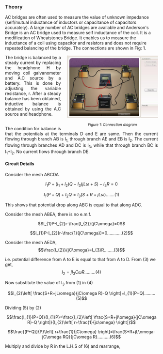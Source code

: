 ### Theory 

AC bridges are often used to measure the value of unknown impedance (self/mutual inductance of inductors or capacitance of capacitors accurately). A large number of AC bridges are available and Anderson's Bridge is an AC bridge used to measure self inductance of the coil. It is a modification of Wheatstones Bridge. It enables us to measure the inductance of a coil using capacitor and resistors and does not require repeated balancing of the bridge. The connections are shown in Fig: 1.

<div style="float: right; margin-left: 20px;">
  <img src="./images/figure1.jpg" alt="Figure 1" style="max-width: 300px; height: auto;">
  <p style="text-align: center; font-size: smaller; font-style: italic;">Figure 1: Connection diagram</p>
</div>

<p style="text-align: justify;">The bridge is balanced by a steady current by replacing the headphone H by moving coil galvanometer and A.C source by a battery. This is done by adjusting the variable resistance, r. After a steady balance has been obtained, inductive balance is obtained by using the A.C source and headphone.</p>

<p style="text-align: justify;"><br>
The condition for balance is that the potentials at the terminals D and E are same. Then the current flowing through branch AB is I<sub>1,</sub> through branch AE and EB is I<sub>2</sub>. The current flowing through branches AD and DC is I<sub>3</sub>, while that through branch BC is I<sub>1</sub>+I<sub>2</sub>. No current flows through branch DE.</p>

#### Circuit Details
Consider the mesh ABCDA

$$I_{1}P+(I_{1}+l_{2})Q-I_{3}(jL\omega+S)-I_{3}R=0$$


$$I_{1}(P+Q)+I_{2}Q=l_{3}(S+R+jL\omega).......(1)$$

This shows that potential drop along ABC is equal to that along ADC.

Consider the mesh ABEA, there is no e.m.f.

$$I_{1}P-I_{2}r-\frac{I_{2}}{jC\omega}=0$$

$$I_{1}P-I_{2}(r-\frac{1}{jC\omega})=0............(2)$$

Consider the mesh AEDA,
$$\frac{I_{2}}{jC\omega}=I_{3}R........(3)$$

i.e. potential difference from A to E is equal to that from A to D.
From (3) we get,
$$I_{2}=jI_{3}C\omega R.........(4)$$
<p>Now substitute the value of I<sub>3</sub> from (1) in (4)</p>

$$I_{2}\left[ \frac{S+R+jL\omega}{jC\omega R}-Q \right]=I_{1}[P+Q].........(5)$$

Dividing (5) by (2)

$$\frac{I_{1}(P+Q)}{I_{1}P}=\frac{I_{2}\left[ \frac{S+R+jl\omega}{jC\omega R}-Q \right]}{I_{2}\left[ r+\frac{1}{jc\omega} \right]}$$

$$\frac{(P+Q)}{P}\left[ r+\frac{1}{jC\omega} \right]=\frac{S+R+jL\omega-jC\omega RQ}{jC\omega R}..........(6)$$

Multiply and divide by R in the L.H.S of (6) and rearrange,











